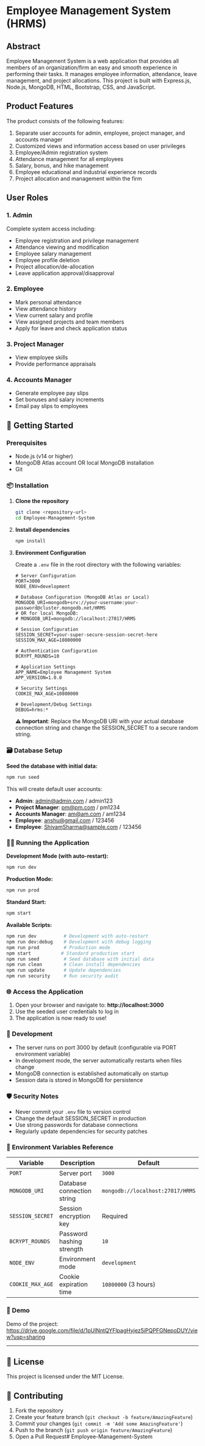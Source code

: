 # Employee Management System (HRMS)

## Abstract

Employee Management System is a web application that provides all members of an organization/firm an easy and smooth experience in performing their tasks. It manages employee information, attendance, leave management, and project allocations. This project is built with Express.js, Node.js, MongoDB, HTML, Bootstrap, CSS, and JavaScript.

## Product Features

The product consists of the following features:
1. Separate user accounts for admin, employee, project manager, and accounts manager
2. Customized views and information access based on user privileges
3. Employee/Admin registration system
4. Attendance management for all employees
5. Salary, bonus, and hike management
6. Employee educational and industrial experience records
7. Project allocation and management within the firm

## User Roles

### 1. Admin
Complete system access including:
- Employee registration and privilege management
- Attendance viewing and modification
- Employee salary management
- Employee profile deletion
- Project allocation/de-allocation
- Leave application approval/disapproval

### 2. Employee
- Mark personal attendance
- View attendance history
- View current salary and profile
- View assigned projects and team members
- Apply for leave and check application status

### 3. Project Manager
- View employee skills
- Provide performance appraisals

### 4. Accounts Manager
- Generate employee pay slips
- Set bonuses and salary increments
- Email pay slips to employees

## 🚀 Getting Started

### Prerequisites
- Node.js (v14 or higher)
- MongoDB Atlas account OR local MongoDB installation
- Git

### 📦 Installation

1. **Clone the repository**
   ```bash
   git clone <repository-url>
   cd Employee-Management-System
   ```

2. **Install dependencies**
   ```bash
   npm install
   ```

3. **Environment Configuration**
   
   Create a `.env` file in the root directory with the following variables:
   ```env
   # Server Configuration
   PORT=3000
   NODE_ENV=development

   # Database Configuration (MongoDB Atlas or Local)
   MONGODB_URI=mongodb+srv://your-username:your-password@cluster.mongodb.net/HRMS
   # OR for local MongoDB:
   # MONGODB_URI=mongodb://localhost:27017/HRMS

   # Session Configuration
   SESSION_SECRET=your-super-secure-session-secret-here
   SESSION_MAX_AGE=10800000

   # Authentication Configuration
   BCRYPT_ROUNDS=10

   # Application Settings
   APP_NAME=Employee Management System
   APP_VERSION=1.0.0

   # Security Settings
   COOKIE_MAX_AGE=10800000

   # Development/Debug Settings
   DEBUG=hrms:*
   ```

   **⚠️ Important**: Replace the MongoDB URI with your actual database connection string and change the SESSION_SECRET to a secure random string.

### 🗃️ Database Setup

**Seed the database with initial data:**
```bash
npm run seed
```

This will create default user accounts:
- **Admin**: admin@admin.com / admin123
- **Project Manager**: pm@pm.com / pm1234
- **Accounts Manager**: am@am.com / am1234
- **Employee**: anshu@gmail.com / 123456
- **Employee**: ShivamSharma@sample.com / 123456

### 🏃‍♂️ Running the Application

**Development Mode (with auto-restart):**
```bash
npm run dev
```

**Production Mode:**
```bash
npm run prod
```

**Standard Start:**
```bash
npm start
```

**Available Scripts:**
```bash
npm run dev          # Development with auto-restart
npm run dev:debug    # Development with debug logging
npm run prod         # Production mode
npm start           # Standard production start
npm run seed         # Seed database with initial data
npm run clean        # Clean install dependencies
npm run update       # Update dependencies
npm run security     # Run security audit
```

### 🌐 Access the Application

1. Open your browser and navigate to: **http://localhost:3000**
2. Use the seeded user credentials to log in
3. The application is now ready to use!

### 🔧 Development

- The server runs on port 3000 by default (configurable via PORT environment variable)
- In development mode, the server automatically restarts when files change
- MongoDB connection is established automatically on startup
- Session data is stored in MongoDB for persistence

### 🛡️ Security Notes

- Never commit your `.env` file to version control
- Change the default SESSION_SECRET in production
- Use strong passwords for database connections
- Regularly update dependencies for security patches

### 📝 Environment Variables Reference

| Variable | Description | Default |
|----------|-------------|---------|
| `PORT` | Server port | `3000` |
| `MONGODB_URI` | Database connection string | `mongodb://localhost:27017/HRMS` |
| `SESSION_SECRET` | Session encryption key | Required |
| `BCRYPT_ROUNDS` | Password hashing strength | `10` |
| `NODE_ENV` | Environment mode | `development` |
| `COOKIE_MAX_AGE` | Cookie expiration time | `10800000` (3 hours) |

### 🎥 Demo

Demo of the project: https://drive.google.com/file/d/1pUlNntQYFlpagHyjez5iPQPFGNepoDUY/view?usp=sharing

---

## 📄 License

This project is licensed under the MIT License.

## 🤝 Contributing

1. Fork the repository
2. Create your feature branch (`git checkout -b feature/AmazingFeature`)
3. Commit your changes (`git commit -m 'Add some AmazingFeature'`)
4. Push to the branch (`git push origin feature/AmazingFeature`)
5. Open a Pull Request# Employee-Management-System
